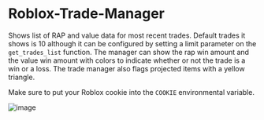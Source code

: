 # Roblox-Trade-Manager

Shows list of RAP and value data for most recent trades. Default trades it shows is 10 although it can be configured by setting a limit parameter on the `get_trades_list` function. The manager can show the rap win amount and the value win amount with colors to indicate whether or not the trade is a win or a loss. The trade manager also flags projected items with a yellow triangle. 

Make sure to put your Roblox cookie into the `COOKIE` environmental variable.

![image](https://user-images.githubusercontent.com/100868154/173241614-eee60603-cdae-4d1c-a880-24a0cf59a963.png)
